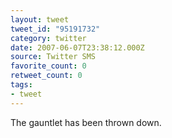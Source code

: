 ```yaml
---
layout: tweet
tweet_id: "95191732"
category: twitter
date: 2007-06-07T23:38:12.000Z
source: Twitter SMS
favorite_count: 0
retweet_count: 0
tags:
- tweet
---
```


The gauntlet has been thrown down.
